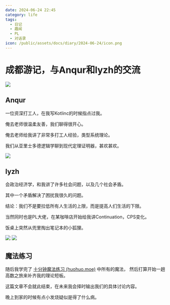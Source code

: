 ```yaml
---
date: 2024-06-24 22:45
category: life
tags:
  - 日记
  - 趣闻
  - PL
  - 对话录
icon: /public/assets/docs/diary/2024-06-24/icon.png
---
```

# 成都游记，与Anqur和lyzh的交流

![](/public/assets/docs/diary/2024-06-24/icon.png)

## Anqur

一位资深打工人，在我写Kotlinc的时候指点过我。

俺去老师很温柔友善，我们聊得很开心。

俺去老师给我讲了非常多打工人经验，类型系统理论。

我们从亚里士多德逻辑学聊到现代定理证明器，甚欢甚欢。

![](/public/assets/docs/diary/2024-06-24/anqur.png)
## lyzh

会政治经济学，和我讲了许多社会问题，以及几个社会矛盾。

其中一个矛盾解决了困扰我很久的问题。

结论：我们不是要拉低所有人生活的上限，而是提高人们生活的下限。

当然同时也是PL大佬，在某咖啡店开始给我讲Continuation，CPS变化。

饭桌上突然从兜里掏出笔记本的小狐狸。

![](/public/assets/docs/diary/2024-06-24/lyzh.png)
![](/public/assets/docs/diary/2024-06-24/lyzhandme.png)
## 魔法练习

随后我学完了 [十分钟魔法练习 (huohuo.moe)](https://magic.huohuo.moe/) 中所有的魔法，
然后打算开始一趟高数之旅来补齐我的理论短板。

这篇文章不会就此结束，在未来我会择时输出我们的具体讨论内容。

晚上到家的时候有点小发烧疑似是得了什么病。
